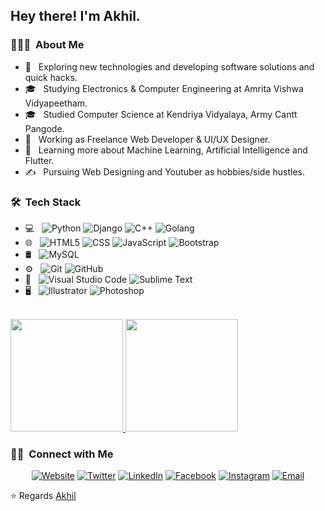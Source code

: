 <h2> Hey there! I'm Akhil.</h2>

<h3> 👨🏻‍💻 &nbsp;About Me </h3>

- 🤔 &nbsp; Exploring new technologies and developing software solutions and quick hacks.
- 🎓 &nbsp; Studying Electronics & Computer Engineering at Amrita Vishwa Vidyapeetham.
- 🎓 &nbsp; Studied Computer Science at Kendriya Vidyalaya, Army Cantt Pangode.
- 💼 &nbsp; Working as Freelance Web Developer & UI/UX Designer.
- 🌱 &nbsp; Learning more about Machine Learning, Artificial Intelligence and Flutter.
- ✍️ &nbsp; Pursuing Web Designing and Youtuber as hobbies/side hustles.

<h3> 🛠 &nbsp;Tech Stack</h3>

- 💻 &nbsp;
  ![Python](https://img.shields.io/badge/-Python-333333?style=flat&logo=python)
  ![Django](https://img.shields.io/badge/-Django-333333?style=flat&logo=django)
  ![C++](https://img.shields.io/badge/-C++-333333?style=flat&logo=C%2B%2B&logoColor=00599C)
  ![Golang](https://img.shields.io/badge/-Golang-333333?style=flat&logo=go)
- 🌐 &nbsp;
  ![HTML5](https://img.shields.io/badge/-HTML5-333333?style=flat&logo=HTML5)
  ![CSS](https://img.shields.io/badge/-CSS-333333?style=flat&logo=CSS3&logoColor=1572B6)
  ![JavaScript](https://img.shields.io/badge/-JavaScript-333333?style=flat&logo=javascript)
  ![Bootstrap](https://img.shields.io/badge/-Bootstrap-333333?style=flat&logo=bootstrap&logoColor=563D7C)
- 🛢 &nbsp;
  ![MySQL](https://img.shields.io/badge/-MySQL-333333?style=flat&logo=mysql)
- ⚙️ &nbsp;
  ![Git](https://img.shields.io/badge/-Git-333333?style=flat&logo=git)
  ![GitHub](https://img.shields.io/badge/-GitHub-333333?style=flat&logo=github)
- 🔧 &nbsp;
  ![Visual Studio Code](https://img.shields.io/badge/-Visual%20Studio%20Code-333333?style=flat&logo=visual-studio-code&logoColor=007ACC)
  ![Sublime Text](https://img.shields.io/badge/-Sublime%20Text-333333?style=flat&logo=sublime-text)
- 🖥 &nbsp;
  ![Illustrator](https://img.shields.io/badge/-Illustrator-333333?style=flat&logo=adobe-illustrator)
  ![Photoshop](https://img.shields.io/badge/-Photoshop-333333?style=flat&logo=adobe-photoshop)

<br/>

<a href="https://github.com/akhil-s-kumar">
  <img height="180em" src="https://github-readme-stats.vercel.app/api?username=akhil-s-kumar&theme=buefy&show_icons=true" />
  <img height="180em" src="https://github-readme-stats.vercel.app/api/top-langs/?username=akhil-s-kumar&theme=buefy&layout=compact" />
</a>

<br/>

<h3> 🤝🏻 &nbsp;Connect with Me </h3>

<p align="center">
<a href="https://akhil-s-kumar.github.io/"><img alt="Website" src="https://img.shields.io/badge/Website-www.akhil'-'s'-'kumar.github.io-blue?style=flat-square&logo=google-chrome"></a>
<a href="https://www.twitter.com/IamAKhilSKumar/"><img alt="Twitter" src="https://img.shields.io/badge/Twitter-IamAkhilSKumar-blue?style=flat-square&logo=twitter"></a>
<a href="https://www.linkedin.com/in/ImAkhilSKumar/"><img alt="LinkedIn" src="https://img.shields.io/badge/LinkedIn-ImAkhilSKumar-blue?style=flat-square&logo=linkedin"></a>
<a href="https://www.facebook.com/ImAKhilSKumar/"><img alt="Facebook" src="https://img.shields.io/badge/Facebook-ImAkhilSKumar-blue?style=flat-square&logo=facebook"></a>
<a href="https://www.instagram.com/_.akhil.sk._/"><img alt="Instagram" src="https://img.shields.io/badge/Instagram-Akhil%20S%20kumar-blue?style=flat-square&logo=instagram"></a>
<a href="mailto:akhilskumar120@gmail.com"><img alt="Email" src="https://img.shields.io/badge/Email-akhilskumar120@gmail.com-blue?style=flat-square&logo=gmail"></a>
</p>

⭐️ Regards [Akhil](https://github.com/Akhil-S-Kumar)
